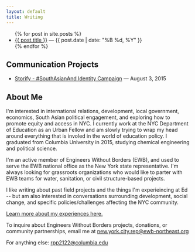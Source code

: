 ```yaml
---
layout: default
title: Writing
---
```


<ul>
    {% for post in site.posts %}
    <li>
        <a href="{{ post.url }}" title="Permanent link to: '{{ post.title }}'">{{ post.title }}</a>
        &mdash;
        <time class="post__date" datetime="{{ post.date | date: "%Y-%m-%d" }}" pubdate="">{{ post.date | date: "%B %d, %Y"  }}</time>
    </li>
    {% endfor %}
</ul>

## Communication Projects

 - [Storify - #SouthAsianAnd Identity Campaign](https://storify.com/SouthAsianAnd/southasianand-identity-campaign) &mdash; August 3, 2015

## About Me

I'm interested in international relations, development, local government, economics, South Asian political engagement, and exploring how to promote equity and access in NYC. I currently work at the NYC Department of Education as an Urban Fellow and am slowly trying to wrap my head around everything that is involed in the world of education policy. I graduated from Columbia University in 2015, studying chemical engineering and political science.
 
I'm an active member of Engineers Without Borders (EWB), and used to serve the EWB national office as the New York state representative. I'm always looking for grassroots organizations who would like to parter with EWB teams for water, sanitation, or civil structure-based projects.

I like writing about past field projects and the things I'm experieincing at Ed -- but am also interested in conversations surrounding development, social change, and specific policies/challenges affecting the NYC community.

[Learn more about my experiences here.](/resume.pdf)

To inquire about Engineers Without Borders projects, donations, or community partnerships, email me at new.york.city.rep@ewb-northeast.org

For anything else: rpp2122@columbia.edu

